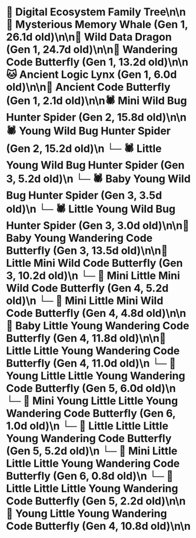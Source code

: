 # 🌳 Digital Ecosystem Family Tree\n\n🐋 Mysterious Memory Whale (Gen 1, 26.1d old)\n\n🐉 Wild Data Dragon (Gen 1, 24.7d old)\n\n🦋 Wandering Code Butterfly (Gen 1, 13.2d old)\n\n🐱 Ancient Logic Lynx (Gen 1, 6.0d old)\n\n🦋 Ancient Code Butterfly (Gen 1, 2.1d old)\n\n🕷️ Mini Wild Bug Hunter Spider (Gen 2, 15.8d old)\n\n🕷️ Young Wild Bug Hunter Spider (Gen 2, 15.2d old)\n  └─ 🕷️ Little Young Wild Bug Hunter Spider (Gen 3, 5.2d old)\n  └─ 🕷️ Baby Young Wild Bug Hunter Spider (Gen 3, 3.5d old)\n  └─ 🕷️ Little Young Wild Bug Hunter Spider (Gen 3, 3.0d old)\n\n🦋 Baby Young Wandering Code Butterfly (Gen 3, 13.5d old)\n\n🦋 Little Mini Wild Code Butterfly (Gen 3, 10.2d old)\n  └─ 🦋 Mini Little Mini Wild Code Butterfly (Gen 4, 5.2d old)\n  └─ 🦋 Mini Little Mini Wild Code Butterfly (Gen 4, 4.8d old)\n\n🦋 Baby Little Young Wandering Code Butterfly (Gen 4, 11.8d old)\n\n🦋 Little Little Young Wandering Code Butterfly (Gen 4, 11.0d old)\n  └─ 🦋 Young Little Little Young Wandering Code Butterfly (Gen 5, 6.0d old)\n    └─ 🦋 Mini Young Little Little Young Wandering Code Butterfly (Gen 6, 1.0d old)\n  └─ 🦋 Little Little Little Young Wandering Code Butterfly (Gen 5, 5.2d old)\n    └─ 🦋 Mini Little Little Little Young Wandering Code Butterfly (Gen 6, 0.8d old)\n  └─ 🦋 Little Little Little Young Wandering Code Butterfly (Gen 5, 2.2d old)\n\n🦋 Young Little Young Wandering Code Butterfly (Gen 4, 10.8d old)\n\n